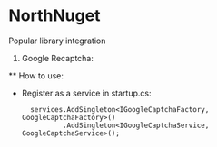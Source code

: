 # NorthNuget
Popular library integration

1. Google Recaptcha:

 ** How to use:
 
- Register as a service in startup.cs:
  
        services.AddSingleton<IGoogleCaptchaFactory, GoogleCaptchaFactory>()
                .AddSingleton<IGoogleCaptchaService, GoogleCaptchaService>();
                
                
